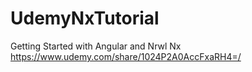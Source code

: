 # UdemyNxTutorial

Getting Started with Angular and Nrwl Nx
https://www.udemy.com/share/1024P2A0AccFxaRH4=/

